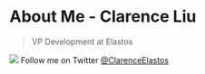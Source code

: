 

# About Me - Clarence Liu

> VP Development at Elastos



![](https://cdnjs.cloudflare.com/ajax/libs/webicons/2.0.0/webicons/webicon-twitter-s.png) Follow me on Twitter [@ClarenceElastos](https://twitter.com/ClarenceElastos)




